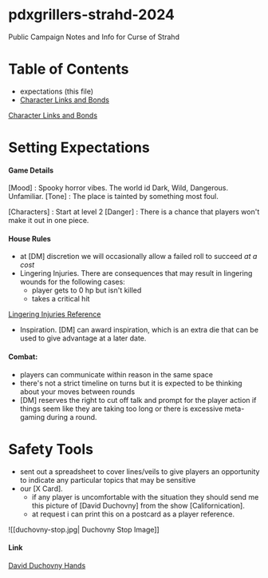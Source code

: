 # pdxgrillers-strahd-2024
Public Campaign Notes and Info for Curse of Strahd


# Table of Contents

* expectations (this file)
* [Character Links and Bonds](Players/Character%20Links%20and%20Bonds.md)

[Character Links and Bonds](Character%20Links%20and%20Bonds.md)
# Setting Expectations

#### Game Details
[Mood] : Spooky horror vibes.  The world id Dark, Wild, Dangerous.  Unfamiliar.
[Tone] :  The place is tainted by something most foul.  

[Characters] : Start at level 2
[Danger] : There is a chance that players won't make it out in one piece.

#### House Rules

* at [DM] discretion we will occasionally allow a failed roll to succeed *at a cost*
* Lingering Injuries.  There are consequences that may result in lingering wounds for the following cases:
	* player gets to 0 hp but isn't killed
	* takes a critical hit

[Lingering Injuries Reference](https://www.dndbeyond.com/sources/dmg/dungeon-masters-workshop#Injuries)

* Inspiration.  [DM] can award inspiration, which is an extra die that can be used to give advantage at a later date.
#### Combat:

* players can communicate within reason in the same space
* there's not a strict timeline on turns but it is expected to be thinking about your moves between rounds
* [DM] reserves the right to cut off talk and prompt for the player action if things seem like they are taking too long or there is excessive meta-gaming during a round.

# Safety Tools

* sent out a spreadsheet to cover lines/veils to give players an opportunity to indicate any particular topics that may be sensitive
* our [X Card].  
	* if any player is uncomfortable with the situation they should send me this picture of [David Duchovny] from the show [Californication].
	* at request i can print this on a postcard as a player reference.

![[duchovny-stop.jpg| Duchovny Stop Image]]

#### Link
[David Duchovny Hands](duchovny-stop.jpg)

